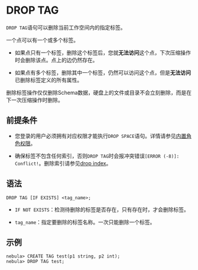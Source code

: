 # DROP TAG

`DROP TAG`语句可以删除当前工作空间内的指定标签。

一个点可以有一个或多个标签。

- 如果点只有一个标签，删除这个标签后，您就**无法访问**这个点，下次压缩操作时会删除该点。点上的边仍然存在。

- 如果点有多个标签，删除其中一个标签，仍然可以访问这个点，但是**无法访问**已删除标签定义的所有属性。

删除标签操作仅仅删除Schema数据，硬盘上的文件或目录不会立刻删除，而是在下一次压缩操作时删除。

## 前提条件

- 您登录的用户必须拥有对应权限才能执行`DROP SPACE`语句。详情请参见[内置角色权限](../../7.data-security/1.authentication/3.role-list.md)。

- 确保标签不包含任何索引，否则`DROP TAG`时会报冲突错误`[ERROR (-8)]: Conflict!`。删除索引请参见[drop index](../14.native-index-statements/6.drop-native-index.md)。

## 语法

```ngql
DROP TAG [IF EXISTS] <tag_name>;
```

- `IF NOT EXISTS`：检测待删除的标签是否存在，只有存在时，才会删除标签。

- `tag_name`：指定要删除的标签名称。一次只能删除一个标签。

## 示例

```ngql
nebula> CREATE TAG test(p1 string, p2 int);
nebula> DROP TAG test;
```
